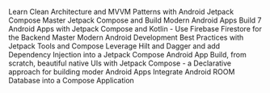 Learn Clean Architecture and MVVM Patterns with Android Jetpack Compose
Master Jetpack Compose and Build Modern Android Apps
Build 7 Android Apps with Jetpack Compose and Kotlin - Use Firebase Firestore for the Backend
Master Modern Android Development Best Practices with Jetpack Tools and Compose
Leverage Hilt and Dagger and add Dependency Injection into a Jetpack Compose Android App
Build, from scratch, beautiful native UIs with Jetpack Compose - a Declarative approach for building moder Android Apps
Integrate Android ROOM Database into a Compose Application
